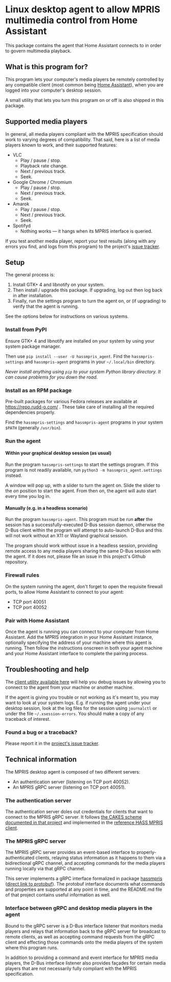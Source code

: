 # Linux desktop agent to allow MPRIS multimedia control from Home Assistant

This package contains the agent that Home Assistant connects to in order
to govern multimedia playback.

## What is this program for?

This program lets your computer's media players be remotely controlled by any
compatible client (most common being [Home Assistant](home-assistant.io/)),
when you are logged into your computer's desktop session.

A small utility that lets you turn this program on or off is also shipped in
this package.

## Supported media players

In general, all media players compliant with the MPRIS specification should
work to varying degrees of compatibility.  That said, here is a list of
media players known to work, and their supported features:

* VLC
  * Play / pause / stop.
  * Playback rate change.
  * Next / previous track.
  * Seek.
* Google Chrome / Chromium
  * Play / pause / stop.
  * Next / previous track.
  * Seek.
* Amarok
  * Play / pause / stop.
  * Next / previous track.
  * Seek.
* Spotifyd
  * Nothing works — it hangs when its MPRIS interface is queried.

If you test another media player, report your test results (along with any
errors you find, and logs from this program) to the project's
[issue tracker](https://github.com/Rudd-O/hassmpris_agent/issues).

## Setup

The general process is:

1. Install GTK+ 4 and libnotify on your system.
2. Then install / upgrade this package.  If upgrading,
   log out then log back in after installation.
3. Finally, run the settings program to turn the agent on,
   or (if upgrading) to verify that the agent is running.

See the options below for instructions on various systems.

### Install from PyPI

Ensure GTK+ 4 and libnotify are installed on your system by using your
system package manager.

Then use `pip install --user -U hassmpris_agent`.  Find the
`hassmpris-settings` and `hassmpris-agent` programs in your
`~/.local/bin` directory.

*Never install anything using `pip` to your system Python
library directory.  It can cause problems for you down the road.*

### Install as an RPM package

Pre-built packages for various Fedora releases are available at
https://repo.rudd-o.com/ .  These take care of installing all the required
dependencies properly.

Find the `hassmpris-settings` and `hassmpris-agent` programs
in your system `$PATH` (generally `/usr/bin`).

### Run the agent

#### Within your graphical desktop session (as usual)

Run the program `hassmpris-settings` to start the settings program.  If this
program is not readily available, run `python3 -m hassmpris_agent.settings`
instead.

A window will pop up, with a slider to turn the agent on.  Slide the slider
to the *on* position to start the agent.  From then on, the agent will auto
start every time you log in.

#### Manually (e.g. in a headless scenario)

Run the program `hassmpris-agent`.  This program must be run **after**
the session has a successfully-executed D-Bus session daemon, otherwise
the D-Bus client within the program will attempt to auto-launch D-Bus
and this will not work without an X11 or Wayland graphical session.

The program should work without issue in a headless session, providing
remote access to any media players sharing the same D-Bus session with
the agent.  If it does not, please file an issue in this project's
Github repository.

### Firewall rules

On the system running the agent, don't forget to open the requisite firewall
ports, to allow Home Assistant to connect to your agent:

* TCP port 40051
* TCP port 40052

### Pair with Home Assistant

Once the agent is running you can connect to your computer from Home Assistant.
Add the MPRIS integration in your Home Assistant instance, optionally
specifying the address of your machine where this agent is running.  Then
follow the instructions onscreen in both your agent machine and your Home
Assistant interface to complete the pairing process.

## Troubleshooting and help

The [client utility available here](https://github.com/Rudd-O/hassmpris_client)
will help you debug issues by allowing you to connect to the agent from your
machine or another machine.

If the agent is giving you trouble or not working as it's meant to, you may want
to look at your system logs.  E.g. if running the agent under your desktop
session, look at the log files for the session using `journalctl` or under the
file `~/.xsession-errors`.  You should make a copy of any traceback of interest.

### Found a bug or a traceback?

Please report it in the [project's issue tracker](https://github.com/Rudd-O/hassmpris_agent/issues).

## Technical information

The MPRIS desktop agent is composed of two different servers:

* An authentication server (listening on TCP port 40052).
* An MPRIS gRPC server (listening on TCP port 40051).

### The authentication server

The authentication server doles out credentials for clients that
want to connect to the MPRIS gRPC server.  It follows [the CAKES
scheme documented in that project](https://github.com/Rudd-O/cakes)
and implemented in the
[reference HASS MPRIS client](https://github.com/Rudd-O/hassmpris-client).

### The MPRIS gRPC server

The MPRIS gRPC server provides an event-based interface to properly-
authenticated clients, relaying status information as it happens
to them via a bidirectional gRPC channel, and accepting commands
for the media players running locally via that gRPC channel.

This server implements a gRPC interface formalized in package
[hassmpris](https://github.com/Rudd-O/hassmpris)
([direct link to protobuf](https://github.com/Rudd-O/hassmpris/blob/master/src/hassmpris/proto/mpris.proto)).
The protobuf interface documents what commands and properties are
supported at any point in time, and the README.md file of that project
contains useful information as well.

### Interface between gRPC and desktop media players in the agent

Bound to the gRPC server is a D-Bus interface listener that monitors
media players and relays that information back to the gRPC server
for broadcast to remote clients, as well as accepting command requests
from the gRPC client and effecting those commands onto the media
players of the system where this program runs.

In addition to providing a command and event interface for MPRIS
media players, the D-Bus interface listener also provides façades
for certain media players that are not necessarily fully compliant
with the MPRIS specification.
